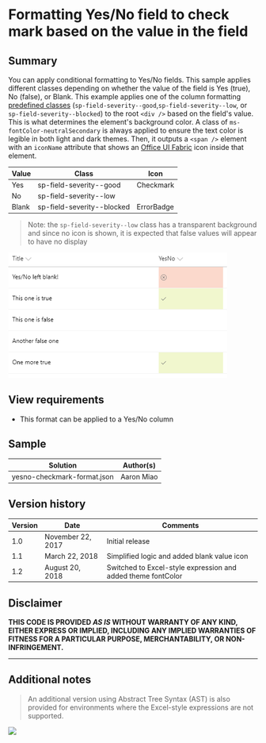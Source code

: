 # Formatting Yes/No field to check mark based on the value in the field

## Summary
You can apply conditional formatting to Yes/No fields. This sample applies different classes depending on whether the value of the field is Yes (true), No (false), or Blank. This example applies one of the column formatting [predefined classes](https://docs.microsoft.com/en-us/sharepoint/dev/declarative-customization/column-formatting#predefined-classes) (`sp-field-severity--good`,`sp-field-severity--low`, or `sp-field-severity--blocked`) to the root `<div />` based on the field's value. This is what determines the element's background color. A class of `ms-fontColor-neutralSecondary` is always applied to ensure the text color is legible in both light and dark themes. Then, it outputs a `<span />` element with an `iconName` attribute that shows an [Office UI Fabric](https://developer.microsoft.com/en-us/fabric#/styles/icons) icon inside that element.

|Value|Class|Icon|
|---|---|---|
|Yes|sp-field-severity--good|Checkmark|
|No|sp-field-severity--low||
|Blank|sp-field-severity--blocked|ErrorBadge|

> Note: the `sp-field-severity--low` class has a transparent background and since no icon is shown, it is expected that false values will appear to have no display

![screenshot of the sample](./assets/yesno-checkmark-format.PNG)

## View requirements
- This format can be applied to a Yes/No column

## Sample

Solution|Author(s)
--------|---------
yesno-checkmark-format.json | Aaron Miao

## Version history

Version|Date|Comments
-------|----|--------
1.0|November 22, 2017|Initial release
1.1|March 22, 2018|Simplified logic and added blank value icon
1.2|August 20, 2018|Switched to Excel-style expression and added theme fontColor

## Disclaimer
**THIS CODE IS PROVIDED *AS IS* WITHOUT WARRANTY OF ANY KIND, EITHER EXPRESS OR IMPLIED, INCLUDING ANY IMPLIED WARRANTIES OF FITNESS FOR A PARTICULAR PURPOSE, MERCHANTABILITY, OR NON-INFRINGEMENT.**

---

## Additional notes

> An additional version using Abstract Tree Syntax (AST) is also provided for environments where the Excel-style expressions are not supported.

<img src="https://pnptelemetry.azurewebsites.net/sp-dev-list-formatting/column-samples/yesno-checkmark-format" />
